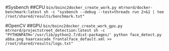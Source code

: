 #Sysbench
##CPU
`bin/boinc2docker_create_work.py mtrnord/docker-benchmark:latest sh -c "sysbench --debug --test=threads run 2>&1 | tee /root/shared/results/benchmark.txt"`

#OpenCV
##GPU
`bin/boinc2docker_create_work_gpu.py mtrnord/projectstreet_detection:latest sh -c "PYTHONPATH='/usr/lib/python2.7/dist-packages/' python face_detect.py abba.png haarcascade_frontalface_default.xml >> /root/shared/results/logs.txt"`
